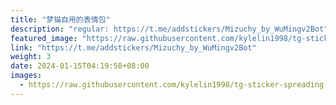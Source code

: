 ```yaml
---
title: "梦猫自用的表情包"
description: "regular: https://t.me/addstickers/Mizuchy_by_WuMingv2Bot"
featured_image: "https://raw.githubusercontent.com/kylelin1998/tg-sticker-spreading-worldwide-images/main/img/24185846-b669-46f6-b9e0-beaa86868ea0.jpg"
link: "https://t.me/addstickers/Mizuchy_by_WuMingv2Bot"
weight: 3
date: 2024-01-15T04:19:58+08:00
images:
  - https://raw.githubusercontent.com/kylelin1998/tg-sticker-spreading-worldwide-images/main/img/24185846-b669-46f6-b9e0-beaa86868ea0.jpg
---
```

